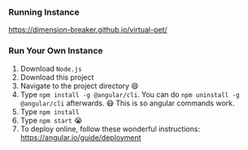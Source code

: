 ### Running Instance
https://dimension-breaker.github.io/virtual-pet/

### Run Your Own Instance
1. Download ```Node.js```
2. Download this project
3. Navigate to the project directory :smile:
4. Type ```npm install -g @angular/cli```. You can do ```npm uninstall -g @angular/cli``` afterwards. :mask: This is so angular commands work.
5. Type ```npm install```
6. Type ```npm start``` :sob:
7. To deploy online, follow these wonderful instructions: https://angular.io/guide/deployment
